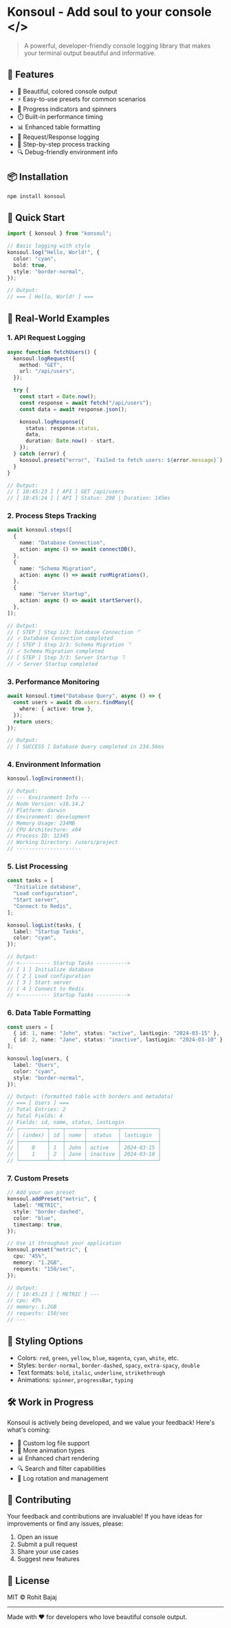 # Konsoul - Add soul to your console </>

> A powerful, developer-friendly console logging library that makes your terminal output beautiful and informative.

## 🌟 Features

- 🎨 Beautiful, colored console output
- ⚡ Easy-to-use presets for common scenarios
- 🔄 Progress indicators and spinners
- ⏱️ Built-in performance timing
- 📊 Enhanced table formatting
- 🚦 Request/Response logging
- 🎯 Step-by-step process tracking
- 🔍 Debug-friendly environment info

## 📦 Installation

```bash
npm install konsoul
```

## 🚀 Quick Start

```typescript
import { konsoul } from "konsoul";

// Basic logging with style
konsoul.log("Hello, World!", {
  color: "cyan",
  bold: true,
  style: "border-normal",
});

// Output:
// === [ Hello, World! ] ===
```

## 🎯 Real-World Examples

### 1. API Request Logging

```typescript
async function fetchUsers() {
  konsoul.logRequest({
    method: "GET",
    url: "/api/users",
  });

  try {
    const start = Date.now();
    const response = await fetch("/api/users");
    const data = await response.json();

    konsoul.logResponse({
      status: response.status,
      data,
      duration: Date.now() - start,
    });
  } catch (error) {
    konsoul.preset("error", `Failed to fetch users: ${error.message}`);
  }
}

// Output:
// [ 10:45:23 ] [ API ] GET /api/users
// [ 10:45:24 ] [ API ] Status: 200 | Duration: 145ms
```

### 2. Process Steps Tracking

```typescript
await konsoul.steps([
  {
    name: "Database Connection",
    action: async () => await connectDB(),
  },
  {
    name: "Schema Migration",
    action: async () => await runMigrations(),
  },
  {
    name: "Server Startup",
    action: async () => await startServer(),
  },
]);

// Output:
// [ STEP ] Step 1/3: Database Connection ⠋
// ✓ Database Connection completed
// [ STEP ] Step 2/3: Schema Migration ⠙
// ✓ Schema Migration completed
// [ STEP ] Step 3/3: Server Startup ⠹
// ✓ Server Startup completed
```

### 3. Performance Monitoring

```typescript
await konsoul.time("Database Query", async () => {
  const users = await db.users.findMany({
    where: { active: true },
  });
  return users;
});

// Output:
// [ SUCCESS ] Database Query completed in 234.56ms
```

### 4. Environment Information

```typescript
konsoul.logEnvironment();

// Output:
// --- Environment Info ---
// Node Version: v16.14.2
// Platform: darwin
// Environment: development
// Memory Usage: 234MB
// CPU Architecture: x64
// Process ID: 12345
// Working Directory: /users/project
// ---------------------
```

### 5. List Processing

```typescript
const tasks = [
  "Initialize database",
  "Load configuration",
  "Start server",
  "Connect to Redis",
];

konsoul.logList(tasks, {
  label: "Startup Tasks",
  color: "cyan",
});

// Output:
// <---------- Startup Tasks ---------->
// [ 1 ] Initialize database
// [ 2 ] Load configuration
// [ 3 ] Start server
// [ 4 ] Connect to Redis
// <---------- Startup Tasks ---------->
```

### 6. Data Table Formatting

```typescript
const users = [
  { id: 1, name: "John", status: "active", lastLogin: "2024-03-15" },
  { id: 2, name: "Jane", status: "inactive", lastLogin: "2024-03-10" },
];

konsoul.log(users, {
  label: "Users",
  color: "cyan",
  style: "border-normal",
});

// Output: (formatted table with borders and metadata)
// === [ Users ] ===
// Total Entries: 2
// Total Fields: 4
// Fields: id, name, status, lastLogin
// ┌─────────┬────┬──────┬──────────┬────────────┐
// │ (index) │ id │ name │  status  │ lastLogin  │
// ├─────────┼────┼──────┼──────────┼────────────┤
// │    0    │ 1  │ John │ active   │ 2024-03-15 │
// │    1    │ 2  │ Jane │ inactive │ 2024-03-10 │
// └─────────┴────┴──────┴──────────┴────────────┘
```

### 7. Custom Presets

```typescript
// Add your own preset
konsoul.addPreset("metric", {
  label: "METRIC",
  style: "border-dashed",
  color: "blue",
  timestamp: true,
});

// Use it throughout your application
konsoul.preset("metric", {
  cpu: "45%",
  memory: "1.2GB",
  requests: "150/sec",
});

// Output:
// [ 10:45:23 ] [ METRIC ] ---
// cpu: 45%
// memory: 1.2GB
// requests: 150/sec
// ---
```

## 🎨 Styling Options

- Colors: `red`, `green`, `yellow`, `blue`, `magenta`, `cyan`, `white`, etc.
- Styles: `border-normal`, `border-dashed`, `spacy`, `extra-spacy`, `double`
- Text formats: `bold`, `italic`, `underline`, `strikethrough`
- Animations: `spinner`, `progressBar`, `typing`

## 🛠️ Work in Progress

Konsoul is actively being developed, and we value your feedback! Here's what's coming:

- 📝 Custom log file support
- 🎨 More animation types
- 📊 Enhanced chart rendering
- 🔍 Search and filter capabilities
- 🔄 Log rotation and management

## 🤝 Contributing

Your feedback and contributions are invaluable! If you have ideas for improvements or find any issues, please:

1. Open an issue
2. Submit a pull request
3. Share your use cases
4. Suggest new features

## 📄 License

MIT © Rohit Bajaj

---

Made with ❤️ for developers who love beautiful console output.
